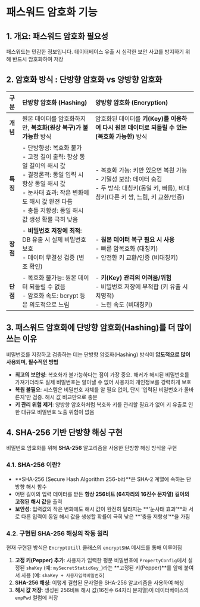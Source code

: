 # 패스워드 암호화 기능

## 1. 개요: 패스워드 암호화 필요성

패스워드는 민감한 정보입니다. 데이터베이스 유출 시 심각한 보안 사고를 방지하기 위해 반드시 암호화하여 저장

## 2. 암호화 방식 : 단방향 암호화 vs 양방향 암호화

| 구분             | 단방향 암호화 (Hashing)                                                                 | 양방향 암호화 (Encryption)                                                                    |
| :--------------- | :-------------------------------------------------------------------------------------- | :--------------------------------------------------------------------------------------------- |
| **개념**         | 원본 데이터를 암호화하지만, **복호화(원상 복구)가 불가능한** 방식                       | 암호화된 데이터를 **키(Key)를 이용하여 다시 원본 데이터로 되돌릴 수 있는(복호화 가능한)** 방식|
| **특징**         | - 단방향성: 복호화 불가<br>- 고정 길이 출력: 항상 동일 길이의 해시 값<br>- 결정론적: 동일 입력 시 항상 동일 해시 값<br>- 눈사태 효과: 작은 변화에도 해시 값 완전 다름<br>- 충돌 저항성: 동일 해시 값 생성 확률 극히 낮음 | - 복호화 가능: 키만 있으면 복원 가능<br>- 기밀성 보장: 데이터 숨김<br>- 두 방식: 대칭키(동일 키, 빠름), 비대칭키(다른 키 쌍, 느림, 키 교환/인증) |
| **장점**         | - **비밀번호 저장에 최적**: DB 유출 시 실제 비밀번호 보호<br>- 데이터 무결성 검증 (변조 확인)                   | - **원본 데이터 복구 필요 시 사용**<br>- 빠른 암복호화 (대칭키)<br>- 안전한 키 교환/인증 (비대칭키)                                                                                                                                                                                                                                                                                                                                                          |
| **단점**         | - 복호화 불가능: 원본 데이터 되돌릴 수 없음<br>- 암호화 속도: bcrypt 등은 의도적으로 느림                       | - **키(Key) 관리의 어려움/위험**<br>- 비밀번호 저장에 부적합 (키 유출 시 치명적)<br>- 느린 속도 (비대칭키)                                                                                                                                                                                                                                                                                                   |

## 3. 패스워드 암호화에 단방향 암호화(Hashing)를 더 많이 쓰는 이유

비밀번호를 저장하고 검증하는 데는 단방향 암호화(Hashing) 방식이 **압도적으로 많이 사용되며, 필수적인 방법**

*   **최고의 보안성**: 복호화가 불가능하다는 점이 가장 중요. 해커가 해시된 비밀번호를 가져가더라도 실제 비밀번호는 알아낼 수 없어 사용자의 개인정보를 강력하게 보호
*   **복원 불필요**: 시스템은 비밀번호 자체를 알 필요 없이, 단지 '입력된 비밀번호가 올바른지'만 검증. 해시 값 비교만으로 충분
*   **키 관리 위험 제거**: 양방향 암호화처럼 복호화 키를 관리할 필요가 없어 키 유출로 인한 대규모 비밀번호 노출 위험이 없음

## 4. SHA-256 기반 단방향 해싱 구현
비밀번호 암호화를 위해 **SHA-256** 알고리즘을 사용한 단방향 해싱 방식을 구현

### 4.1. SHA-256 이란?

*   **SHA-256 (Secure Hash Algorithm 256-bit)**은 SHA-2 계열에 속하는 단방향 해시 함수
*   어떤 길이의 입력 데이터를 받든 **항상 256비트 (64자리의 16진수 문자열) 길이의 고정된 해시 값**을 출력
*   **보안성**: 입력값의 작은 변화에도 해시 값이 완전히 달라지는 **'눈사태 효과'**와 서로 다른 입력이 동일 해시 값을 생성할 확률이 극히 낮은 **'충돌 저항성'**을 가짐

### 4.2. 구현된 SHA-256 해싱의 작동 원리

현재 구현된 방식은 `EncryptUtill` 클래스의 `encryptSHA` 메서드를 통해 이루어짐

1.  **고정 키(Pepper) 추가**: 사용자가 입력한 평문 비밀번호에 `PropertyConfig`에서 설정된 `shaKey` (예: `mySecretStaticKey_`)라는 **고정된 키(Pepper)**를 앞에 붙여서 사용 (예: `shaKey + 사용자입력비밀번호`)
2.  **SHA-256 해싱**: 이렇게 결합된 문자열을 SHA-256 알고리즘을 사용하여 해싱
3.  **해시 값 저장**: 생성된 256비트 해시 값(16진수 64자리 문자열)이 데이터베이스의 `empPwd` 컬럼에 저장
